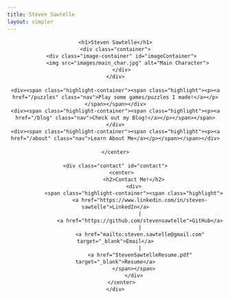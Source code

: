 ```yaml
---
title: Steven Sawtelle
layout: simpler
---
```


<head>
		<meta charset="utf-8">
		<meta name="viewport" content="width=device-width, initial-scale = 1.0, maximum-scale=1.0, user-scalable=no" />
		<meta property="og:description" content="Personal perfolio website of Steven Sawtelle">
		<meta property="og:site_name" content="Steven Sawtelle" />
		<title>Steven Sawtelle</title>
		<link rel="stylesheet" type="text/css" href="css/style.css">
        <script src="js/script.js"></script>
</head>
 
<body>
	<!-- about -->
	<div class="about" id="about">
	<center>
	
	<h1>Steven Sawtelle</h1>
    <div class="container">
        <div class="image-container" id="imageContainer">
            <img src="images/main_char.jpg" alt="Main Character">
        </div>
    </div>

	<div><span class="highlight-container"><span class="highlight"><p><a href="/puzzles" class="nav">Play some games/puzzles I made!</a></p></span></span></div>
	<div><span class="highlight-container"><span class="highlight"><p><a href="/blog" class="nav">Check out my Blog!</a></p></span></span></div>
	<div><span class="highlight-container"><span class="highlight"><p><a href="/about" class="nav">Learn About Me</a></p></span></span></div>
	
    </center>
    
	<div class="contact" id="contact">
	    <center>
				<h2>Contact Me!</h2>
				<div>
				<span class="highlight-container"><span class="highlight">
					<a href="https://www.linkedin.com/in/steven-sawtelle">LinkedIn</a>
					|
					<a href="https://github.com/stevensawtelle">GitHub</a>
					|
					<a href="mailto:steven.sawtelle@gmail.com" target="_blank">Email</a>
					|
					<a href="StevenSawtelleResume.pdf" target="_blank">Resume</a>
				</span></span>
				</div>
		</center>
	</div>
